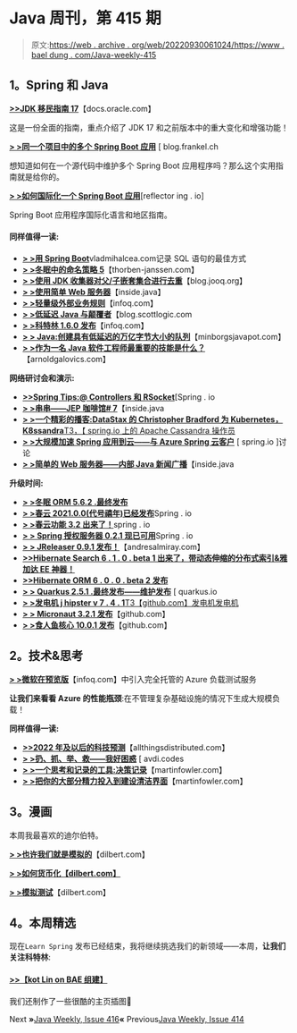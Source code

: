 # Java 周刊，第 415 期

> 原文:[https://web . archive . org/web/20220930061024/https://www . bael dung . com/Java-weekly-415](https://web.archive.org/web/20220930061024/https://www.baeldung.com/java-weekly-415)

## **1。Spring 和 Java**

[**>>JDK 移民指南 17**](https://web.archive.org/web/20220627183310/https://docs.oracle.com/en/java/javase/17/migrate/getting-started.html)【docs.oracle.com】

这是一份全面的指南，重点介绍了 JDK 17 和之前版本中的重大变化和增强功能！

[**> >同一个项目中的多个 Spring Boot 应用**](https://web.archive.org/web/20220627183310/https://blog.frankel.ch/multiple-spring-boot-apps-same-project/) [ blog.frankel.ch

想知道如何在一个源代码中维护多个 Spring Boot 应用程序吗？那么这个实用指南就是给你的。

[**> >如何国际化一个 Spring Boot 应用**](https://web.archive.org/web/20220627183310/https://reflectoring.io/spring-boot-internationalization/)[reflector ing . io]

Spring Boot 应用程序国际化语言和地区指南。

#### **同样值得一读:**

*   [**> >用 Spring Boot**](https://web.archive.org/web/20220627183310/https://vladmihalcea.com/log-sql-spring-boot/)vladmihalcea.com记录 SQL 语句的最佳方式
*   [**> >冬眠中的命名策略 5**](https://web.archive.org/web/20220627183310/https://thorben-janssen.com/naming-strategies-in-hibernate-5/)【thorben-janssen.com】
*   [**> >使用 JDK 收集器对父/子嵌套集合进行去重**](https://web.archive.org/web/20220627183310/https://blog.jooq.org/using-jdk-collectors-to-de-duplicate-parent-child-nested-collections/)【blog.jooq.org】
*   [**> >使用简单 Web 服务器**](https://web.archive.org/web/20220627183310/https://inside.java/2021/12/06/working-with-the-simple-web-server/)【inside.java】
*   [**> >轻量级外部业务规则**](https://web.archive.org/web/20220627183310/https://www.infoq.com/articles/java-external-rules-engine/)【infoq.com】
*   [**> >低延迟 Java 与颠覆者**](https://web.archive.org/web/20220627183310/https://blog.scottlogic.com/2021/12/01/disruptor.html)【blog.scottlogic.com
*   [**> >科特林 1.6.0 发布**](https://web.archive.org/web/20220627183310/https://www.infoq.com/news/2021/12/kotlin-1-6-0-released)【infoq.com】
*   [**> > Java:创建具有低延迟的万亿字节大小的队列**](https://web.archive.org/web/20220627183310/https://minborgsjavapot.blogspot.com/2021/12/java-creating-terabyte-sized-queues.html)【minborgsjavapot.com】
*   [**> >作为一名 Java 软件工程师最重要的技能是什么？**](https://web.archive.org/web/20220627183310/https://arnoldgalovics.com/what-are-the-most-important-skills-as-a-java-software-engineer/)【arnoldgalovics.com】

**网络研讨会和演示:**

*   [**>>Spring Tips:@ Controllers 和 RSocket**](https://web.archive.org/web/20220627183310/https://spring.io/blog/2021/12/01/spring-tips-controllers-and-rsocket)[Spring . io
*   [**> >串串——JEP 咖啡馆# 7**](https://web.archive.org/web/20220627183310/https://inside.java/2021/12/09/jepcafe7/)【inside.java
*   [**> >一个精彩的播客:DataStax 的 Christopher Bradford 为 Kubernetes，K8ssandra**T3，【 spring.io 上的 Apache Cassandra 操作员](https://web.archive.org/web/20220627183310/https://spring.io/blog/2021/12/02/a-bootiful-podcast-datastax-s-christopher-bradford-on-the-apache-cassandra-operator-for-kubernetes-k8ssandra)
*   [**> >大规模加速 Spring 应用到云——与 Azure Spring 云客户**](https://web.archive.org/web/20220627183310/https://spring.io/blog/2021/12/01/accelerate-spring-apps-to-cloud-at-scale-discussion-with-azure-spring-cloud-customers) [ spring.io ]讨论
*   [**> >简单的 Web 服务器——内部 Java 新闻广播**](https://web.archive.org/web/20220627183310/https://inside.java/2021/12/02/insidejava-newscast-016/)【inside.java

**升级时间:**

*   [**> >冬眠 ORM 5.6.2 .最终发布**](https://web.archive.org/web/20220627183310/https://in.relation.to/2021/12/08/hibernate-orm-562/)
*   [**> >春云 2021.0.0(代号禧年)已经发布**](https://web.archive.org/web/20220627183310/https://spring.io/blog/2021/12/02/spring-cloud-2021-0-0-codename-jubilee-has-been-released)Spring . io
*   [**> >春云功能 3.2 出来了！**](https://web.archive.org/web/20220627183310/https://spring.io/blog/2021/12/02/spring-cloud-function-3-2-is-out)spring . io
*   [**> > Spring 授权服务器 0.2.1 现已可用**](https://web.archive.org/web/20220627183310/https://spring.io/blog/2021/12/01/spring-authorization-server-0-2-1-available-now)Spring . io
*   [**> > JReleaser 0.9.1 发布！**](https://web.archive.org/web/20220627183310/https://andresalmiray.com/jreleaser-0-9-1-released/)【andresalmiray.com】
*   [**>>Hibernate Search 6 . 1 . 0 . beta 1 出来了，带动态伸缩的分布式索引&雅加达 EE 神器！**](https://web.archive.org/web/20220627183310/https://in.relation.to/2021/12/06/hibernate-search-6-1-0-Beta1/)
*   [**>>Hibernate ORM 6 . 0 . 0 . beta 2 发布**](https://web.archive.org/web/20220627183310/https://in.relation.to/2021/12/02/orm-600-beta2/)
*   [**> > Quarkus 2.5.1 .最终发布——维护发布**](https://web.archive.org/web/20220627183310/https://quarkus.io/blog/quarkus-2-5-1-final-released/) [ quarkus.io
*   [**> >发电机 j hipster v 7 . 4 . 1**T3【github.com】发电机发电机](https://web.archive.org/web/20220627183310/https://github.com/jhipster/generator-jhipster/releases)
*   [**> > Micronaut 3.2.1 发布**](https://web.archive.org/web/20220627183310/https://github.com/micronaut-projects/micronaut-core/releases)【github.com】
*   [**> >食人鱼核心 10.0.1 发布**](https://web.archive.org/web/20220627183310/https://github.com/PiranhaCMS/piranha.core/releases)【github.com】

## **2。技术&思考**

[**> >微软在预览版**](https://web.archive.org/web/20220627183310/https://www.infoq.com/news/2021/12/azure-load-testing-preview/)【infoq.com】中引入完全托管的 Azure 负载测试服务

**让我们来看看 Azure 的性能瓶颈**:在不管理复杂基础设施的情况下生成大规模负载！

**同样值得一读:**

*   [**>>2022 年及以后的科技预测**](https://web.archive.org/web/20220627183310/https://www.allthingsdistributed.com/2021/12/tech-prediction-for-2022-and-beyond.html)【allthingsdistributed.com】
*   [**> >扔、抓、举、救——我好困惑**](https://web.archive.org/web/20220627183310/https://avdi.codes/throw-catch-raise-rescue-im-so-confused/) [ avdi.codes
*   [**> >一个思考和记录的工具:决策记录**](https://web.archive.org/web/20220627183310/https://martinfowler.com/articles/scaling-architecture-conversationally.html#1.AThinkingAndRecordingToolDecisionRecords)【martinfowler.com】
*   [**> >把你的大部分精力投入到建设清洁界面**](https://web.archive.org/web/20220627183310/https://martinfowler.com/articles/cant-buy-integration.html#PutMostOfYourEnergyIntoBuildingCleanInterfaces)【martinfowler.com】

## **3。漫画**

本周我最喜欢的迪尔伯特。

[**> >也许我们就是模拟的**](https://web.archive.org/web/20220627183310/https://dilbert.com/strip/2021-12-03)【dilbert.com】

[**> >如何货币化【dilbert.com】**](https://web.archive.org/web/20220627183310/https://dilbert.com/strip/2021-12-04)

[**> >模拟测试**](https://web.archive.org/web/20220627183310/https://dilbert.com/strip/2021-12-07)【dilbert.com】

## **4。本周精选**

现在`Learn Spring` 发布已经结束，我将继续挑选我们的新领域——本周，**让我们关注科特林**:

#### **[>>【kot Lin on BAE 组建】](/web/20220627183310/https://www.baeldung.com/kotlin/)**

我们还制作了一些很酷的主页插图🙂

Next **»**[Java Weekly, Issue 416](/web/20220627183310/https://www.baeldung.com/java-weekly-416)**«** Previous[Java Weekly, Issue 414](/web/20220627183310/https://www.baeldung.com/java-weekly-414)